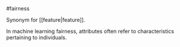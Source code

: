 #fairness

Synonym for [[feature|feature]].

In machine learning fairness, attributes often refer to
characteristics pertaining to individuals.

